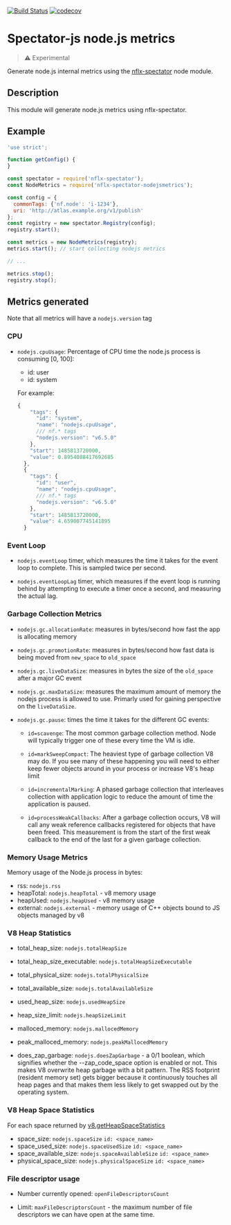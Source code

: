 [![Build Status](https://travis-ci.org/Netflix-Skunkworks/spectator-js-nodejsmetrics.svg?branch=master)](https://travis-ci.org/Netflix-Skunkworks/spectator-js-nodejsmetrics) 
[![codecov](https://codecov.io/gh/Netflix-Skunkworks/spectator-js-nodejsmetrics/branch/master/graph/badge.svg)](https://codecov.io/gh/Netflix-Skunkworks/spectator-js-nodejsmetrics)

# Spectator-js node.js metrics

> :warning: Experimental

Generate node.js internal metrics using the
[nflx-spectator](https://github.com/Netflix/spectator-js) node module.

## Description

This module will generate node.js metrics using nflx-spectator. 

## Example

```javascript
'use strict';

function getConfig() {
}

const spectator = require('nflx-spectator');
const NodeMetrics = require('nflx-spectator-nodejsmetrics');

const config = {
  commonTags: {'nf.node': 'i-1234'},
  uri: 'http://atlas.example.org/v1/publish'
};
const registry = new spectator.Registry(config);
registry.start();

const metrics = new NodeMetrics(registry);
metrics.start(); // start collecting nodejs metrics

// ...

metrics.stop();
registry.stop();
```

## Metrics generated

Note that all metrics will have a `nodejs.version` tag

### CPU
* `nodejs.cpuUsage`: Percentage of CPU time the node.js process is consuming
[0, 100]:
  * id: user
  * id: system

  For example:
  ```js
  {
      "tags": {
        "id": "system",
        "name": "nodejs.cpuUsage",
        /// nf.* tags
        "nodejs.version": "v6.5.0"
      },
      "start": 1485813720000,
      "value": 0.8954088417692685
    },
    {
      "tags": {
        "id": "user",
        "name": "nodejs.cpuUsage",
        /// nf.* tags
        "nodejs.version": "v6.5.0"
      },
      "start": 1485813720000,
      "value": 4.659007745141895
    }
  ```

### Event Loop

* `nodejs.eventLoop` timer, which measures the time it takes for the event loop
  to complete. This is sampled twice per second.

* `nodejs.eventLoopLag` timer, which measures if the event loop
	is running behind by attempting to execute a timer once a second, and
	measuring the actual lag.


### Garbage Collection Metrics

* `nodejs.gc.allocationRate`: measures in bytes/second how fast the app is
allocating memory

* `nodejs.gc.promotionRate`: measures in bytes/second how fast data is being
moved from `new_space` to `old_space`

* `nodejs.gc.liveDataSize`: measures in bytes the size of the `old_space` after
a major GC event

* `nodejs.gc.maxDataSize`: measures the maximum amount of memory the nodejs
process is allowed to use.  Primarly used for gaining perspective on the
`liveDataSize`.

* `nodejs.gc.pause`: times the time it takes for the different GC
events:

	 * `id=scavenge`: The most common garbage collection method. Node will
	typically trigger one of these every time the VM is idle.

	 * `id=markSweepCompact`: The heaviest type of garbage collection V8
	may do. If you see many of these happening you will need to either
	keep fewer objects around in your process or increase V8's heap
	limit

	 * `id=incrementalMarking`: A phased garbage collection that
	interleaves collection with application logic to reduce the amount
	of time the application is paused.

	 * `id=processWeakCallbacks`: After a garbage collection occurs, V8
	will call any weak reference callbacks registered for objects that
	have been freed. This measurement is from the start of the first
	weak callback to the end of the last for a given garbage collection.


### Memory Usage Metrics

  Memory usage of the Node.js process in bytes:

  * rss: `nodejs.rss`
  * heapTotal: `nodejs.heapTotal` - v8 memory usage
  * heapUsed: `nodejs.heapUsed` - v8 memory usage
  * external: `nodejs.external` - memory usage of C++ objects bound to JS objects managed by v8

### V8 Heap Statistics
* total_heap_size: `nodejs.totalHeapSize`

* total_heap_size_executable: `nodejs.totalHeapSizeExecutable`

* total_physical_size: `nodejs.totalPhysicalSize`

* total_available_size: `nodejs.totalAvailableSize`

* used_heap_size: `nodejs.usedHeapSize`

* heap_size_limit: `nodejs.heapSizeLimit`

* malloced_memory: `nodejs.mallocedMemory`

* peak_malloced_memory: `nodejs.peakMallocedMemory`

* does_zap_garbage: `nodejs.doesZapGarbage` -  a 0/1 boolean, which signifies
  whether the --zap_code_space option is enabled or not. This makes V8
  overwrite heap garbage with a bit pattern. The RSS footprint (resident memory
  set) gets bigger because it continuously touches all heap pages and that
  makes them less likely to get swapped out by the operating system.

### V8 Heap Space Statistics

For each space returned by [v8.getHeapSpaceStatistics](https://nodejs.org/api/v8.html#v8_v8_getheapspacestatistics)

* space_size: `nodejs.spaceSize` `id: <space_name>`
* space_used_size: `nodejs.spaceUsedSize` `id: <space_name>`
* space_available_size: `nodejs.spaceAvailableSize` `id: <space_name>`
* physical_space_size: `nodejs.physicalSpaceSize` `id: <space_name>`

### File descriptor usage

* Number currently opened: `openFileDescriptorsCount`

* Limit: `maxFileDescriptorsCount` - the maximum number of file descriptors 
  we can have open at the same time.
